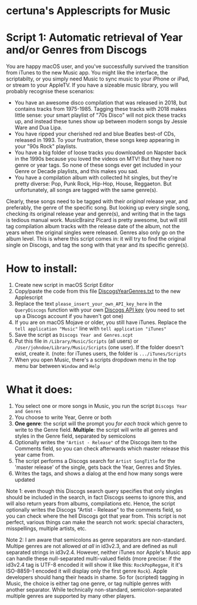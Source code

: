 # certuna's Applescripts for Music

# Script 1: Automatic retrieval of Year and/or Genres from Discogs

You are happy macOS user, and you've successfully survived the transition from iTunes to the new Music app. You might like the interface, the scriptabilty, or you simply need Music to sync music to your iPhone or iPad, or stream to your AppleTV. If you have a sizeable music library, you will probably recognise these scenarios:
- You have an awesome disco compilation that was released in 2018, but contains tracks from 1975-1985. Tagging these tracks with 2018 makes little sense: your smart playlist of "70s Disco" will not pick these tracks up, and instead these tunes show up between modern songs by Jessie Ware and Dua Lipa.
- You have ripped your cherished red and blue Beatles best-of CDs, released in 1993. To your frustration, these songs keep appearing in your "90s Rock" playlists.
- You have a big folder of loose tracks you downloaded on Napster back in the 1990s because you loved the videos on MTV! But they have no genre or year tags. So none of these songs ever get included in your Genre or Decade playlists, and this makes you sad.
- You have a compilation album with collected hit singles, but they're pretty diverse: Pop, Punk Rock, Hip-Hop, House, Reggaeton. But unfortunately, all songs are tagged with the same genre(s).

Clearly, these songs need to be tagged with their *original* release year, and preferably, the genre of the specific song. But looking up every single song, checking its original release year and genre(s), and writing that in the tags is tedious manual work. MusicBrainz Picard is pretty awesome, but will still tag compilation album tracks with the release date of the album, not the years when the original singles were released. Genres also only go on the album level. This is where this script comes in: it will try to find the original single on Discogs, and tag the song with that year and its specific genre(s).

# How to install:
1. Create new script in macOS Script Editor
2. Copy/paste the code from this file [DiscogsYearGenres.txt](https://github.com/certuna/Applescripts-for-Music/raw/main/DiscogsYearGenres.txt) to the new Applescript 
3. Replace the text `please_insert_your_own_API_key_here` in the `QueryDiscogs` function with your own [Discogs API key](https://www.discogs.com/settings/developers) (you need to set up a Discogs account if you haven't got one)
4. If you are on macOS Mojave or older, you still have iTunes. Replace the `tell application "Music"` line with `tell application "iTunes"`
4. Save the script as `Discogs Year and Genres.scpt`
5. Put this file in `/Library/Music/Scripts` (all users) or `/User/johndoe/Library/Music/Scripts` (one user). If the folder doesn't exist, create it. (note: for iTunes users, the folder is `.../iTunes/Scripts`
6. When you open Music, there's a scripts dropdown menu in the top menu bar between `Window` and `Help`

# What it does:
1. You select one or more songs in Music, you run the script `Discogs Year and Genres`
2. You choose to write Year, Genre or both
3. **One genre**: the script will the prompt you *for each track* which genre to write to the Genre field. **Multiple**: the script will write all genres and styles in the Genre field, separated by semicolons
4. Optionally writes the `"Artist - Release"` of the Discogs item to the Comments field, so you can check afterwards which master release this year came from.
5. The script performs a Discogs search for `Artist SongTitle` for the 'master release' of the single, gets back the Year, Genres and Styles.
6. Writes the tags, and shows a dialog at the end how many songs were updated

Note 1: even though this Discogs search query specifies that only singles should be included in the search, in fact Discogs seems to ignore this, and will also return years from albums, compilations etc. Hence, the script optionally writes the Discogs "Artist - Release" to the comments field, so you can check where the hell Discogs got that year from. This script is not perfect, various things can make the search not work: special characters, misspellings, multiple artists, etc.

Note 2: I am aware that semicolons as genre separators are non-standard. Multipe genres are not allowed *at all* in id3v2.3, and are defined as null separated strings in id3v2.4. However, neither iTunes nor Apple's Music app can handle these null-separated multi-valued fields (more precise: if the id3v2.4 tag is UTF-8 encoded it will show it like this: `RockPopReggae`, it it's ISO-8859-1 encoded it will display only the first genre `Rock`). Apple developers should hang their heads in shame. So for (scripted) tagging in Music, the choice is either tag one genre, or tag nultiple genres with another separator. While technically non-standard, semicolon-separated multiple genres are supported by many other players.
